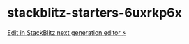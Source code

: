 # stackblitz-starters-6uxrkp6x

[Edit in StackBlitz next generation editor ⚡️](https://stackblitz.com/~/github.com/firemoney81-naldon/stackblitz-starters-6uxrkp6x)